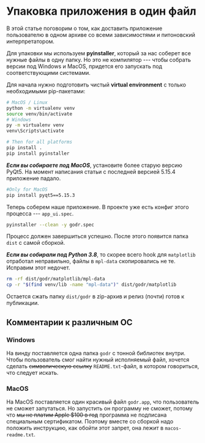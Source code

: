 # Упаковка приложения в один файл

В этой статье поговорим о том, как доставить приложение пользователю
в одном архиве со всеми зависимостями и питоновский интерпретатором.

Для упаковки мы используем **pyinstaller**, который за нас соберет
все нужные файлы в одну папку. Но это не компилятор --- чтобы собрать
версии под Windows и MacOS, придется его запускать под соответствующими
системами.

Для начала нужно подготовить чистый **virtual environment** с только
необходимыми pip-пакетами:

```bash
# MacOS / Linux
python -m virtualenv venv
source venv/bin/activate
# Windows
py -m virtualenv venv
venv\Scripts\activate

# Then for all platforms
pip install .
pip install pyinstaller
```

***Если вы собираете под MacOS***, установите более старую версию PyQt5.
На момент написания статьи с последней версией 5.15.4 приложение
падало.

```bash
#Only for MacOS
pip install pyqt5==5.15.3
```

Теперь соберем наше приложение. В проекте уже есть конфиг этого
процесса --- `app_ui.spec`.

```bash
pyinstaller --clean -y godr.spec
```

Процесс должен завершиться успешно. После этого появится папка `dist` с
самой сборкой. 

***Если вы собирали под Python 3.8***, то скорее всего hook для 
`matplotlib` отработал неправильно, файлы в `mpl-data` скопировались
не те. Исправим этот недочет.

```bash
rm -rf dist/godr/matplotlib/mpl-data
cp -r "$(find venv/lib -name "mpl-data")" dist/godr/matplotlib
```

Остается сжать папку `dist/godr` в zip-архив и релиз (почти) готов к
публикации.

## Комментарии к различным ОС

### Windows

На винду поставляется одна папка `godr` с тонной библиотек внутри.
Чтобы пользователь смог найти нужный исполняемый файл, хочется сделать
~~символическую ссылку~~ `README.txt`-файл, в котором говориться, что
следует искать.

### MacOS

На MacOS поставляется один красивый файл `godr.app`, что пользователь
не сможет запутаться. Но запустить он программу не сможет, потому что
~~мы не платим Apple $100 в год~~ программа не подписана специальным
сертификатом. Поэтому вместе со сборкой надо положить инструкцию,
как обойти этот запрет, она лежит в `macos-readme.txt`.
